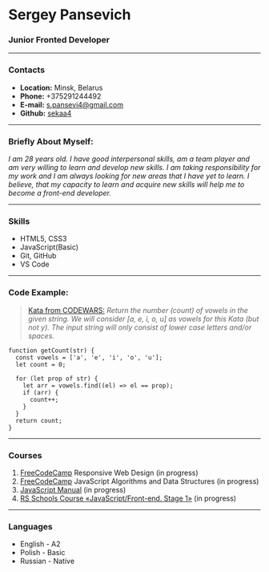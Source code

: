 # __Sergey Pansevich__
### __Junior Fronted Developer__

***
### __Contacts__
+ __Location:__ Minsk, Belarus
+ __Phone:__ +375291244492
+ __E-mail:__ s.pansevi4@gmail.com
+ __Github:__ [sekaa4](https://github.com/sekaa4)

***
### __Briefly About Myself:__
_I am 28 years old. I have good interpersonal skills, am a team player and am very willing to learn and develop new skills. I am taking responsibility for my work and I am always looking for new areas that I have yet to learn. I believe, that my capacity to learn and acquire new skills will help me to become a front-end developer._

***
### __Skills__
+ HTML5, CSS3
+ JavaScript(Basic)
+ Git, GitHub
+ VS Code

***
### __Code Example:__
>[Kata from CODEWARS:](https://www.codewars.com/kata/54ff3102c1bad923760001f3/javascript) *Return the number (count) of vowels in the given string.
We will consider [a, e, i, o, u] as vowels for this Kata (but not y).
The input string will only consist of lower case letters and/or spaces.*
```
function getCount(str) {
  const vowels = ['a', 'e', 'i', 'o', 'u'];
  let count = 0;

  for (let prop of str) {
    let arr = vowels.find((el) => el == prop);
    if (arr) {
      count++;
    }
  }
  return count;
}
```

***
### __Courses__
1. [FreeCodeCamp][id] Responsive Web Design (in progress)
2. [FreeCodeCamp][id] JavaScript Algorithms and Data Structures (in progress)
3. [JavaScript Manual](https://learn.javascript.ru/) (in progress)
4. [RS Schools Course «JavaScript/Front-end. Stage 1»](https://rs.school/) (in progress)

[id]:https://www.freecodecamp.org/

***
### __Languages__
+ English - A2
+ Polish - Basic
+ Russian - Native